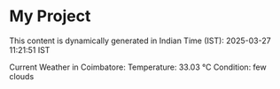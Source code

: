 # My Project

This content is dynamically generated in Indian Time (IST): 2025-03-27 11:21:51 IST


Current Weather in Coimbatore:
Temperature: 33.03 °C
Condition: few clouds
